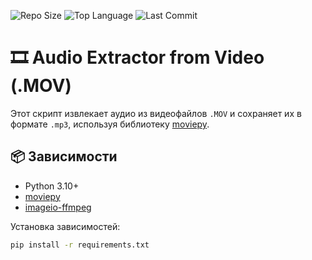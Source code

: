 ![Repo Size](https://img.shields.io/github/repo-size/dmitriy347/mov_audio)
![Top Language](https://img.shields.io/github/languages/top/dmitriy347/mov_audio)
![Last Commit](https://img.shields.io/github/last-commit/dmitriy347/mov_audio)

# 🎞️ Audio Extractor from Video (.MOV)

Этот скрипт извлекает аудио из видеофайлов `.MOV` и сохраняет их в формате `.mp3`, используя библиотеку [moviepy](https://zulko.github.io/moviepy/).

## 📦 Зависимости

- Python 3.10+
- [moviepy](https://pypi.org/project/moviepy/)
- [imageio-ffmpeg](https://pypi.org/project/imageio-ffmpeg/)

Установка зависимостей:

```bash
pip install -r requirements.txt
